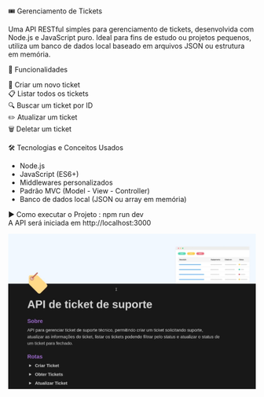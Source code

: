 🎟️ Gerenciamento de Tickets

Uma API RESTful simples para gerenciamento de tickets, desenvolvida com Node.js e JavaScript puro. 
Ideal para fins de estudo ou projetos pequenos, utiliza um banco de dados local baseado em arquivos JSON ou estrutura em memória.

🚀 Funcionalidades

📌 Criar um novo ticket <br>
📋 Listar todos os tickets <br>
🔍 Buscar um ticket por ID <br>
✏️ Atualizar um ticket <br>
🗑️ Deletar um ticket <br>

🛠️ Tecnologias e Conceitos Usados

- Node.js
- JavaScript (ES6+)
- Middlewares personalizados
- Padrão MVC (Model - View - Controller)
- Banco de dados local (JSON ou array em memória)

▶️ Como executar o Projeto : npm run dev <br>
A API será iniciada em http://localhost:3000

<img src="src/assets/ticket-api-capa.jpg" alt="capa" width="600">



